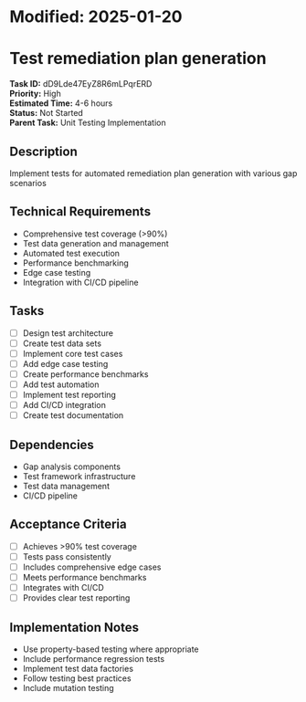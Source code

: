 # Modified: 2025-01-20

# Test remediation plan generation

**Task ID:** dD9Lde47EyZ8R6mLPqrERD  
**Priority:** High  
**Estimated Time:** 4-6 hours  
**Status:** Not Started  
**Parent Task:** Unit Testing Implementation

## Description
Implement tests for automated remediation plan generation with various gap scenarios

## Technical Requirements
- Comprehensive test coverage (>90%)
- Test data generation and management
- Automated test execution
- Performance benchmarking
- Edge case testing
- Integration with CI/CD pipeline

## Tasks
- [ ] Design test architecture
- [ ] Create test data sets
- [ ] Implement core test cases
- [ ] Add edge case testing
- [ ] Create performance benchmarks
- [ ] Add test automation
- [ ] Implement test reporting
- [ ] Add CI/CD integration
- [ ] Create test documentation

## Dependencies
- Gap analysis components
- Test framework infrastructure
- Test data management
- CI/CD pipeline

## Acceptance Criteria
- [ ] Achieves >90% test coverage
- [ ] Tests pass consistently
- [ ] Includes comprehensive edge cases
- [ ] Meets performance benchmarks
- [ ] Integrates with CI/CD
- [ ] Provides clear test reporting

## Implementation Notes
- Use property-based testing where appropriate
- Include performance regression tests
- Implement test data factories
- Follow testing best practices
- Include mutation testing
